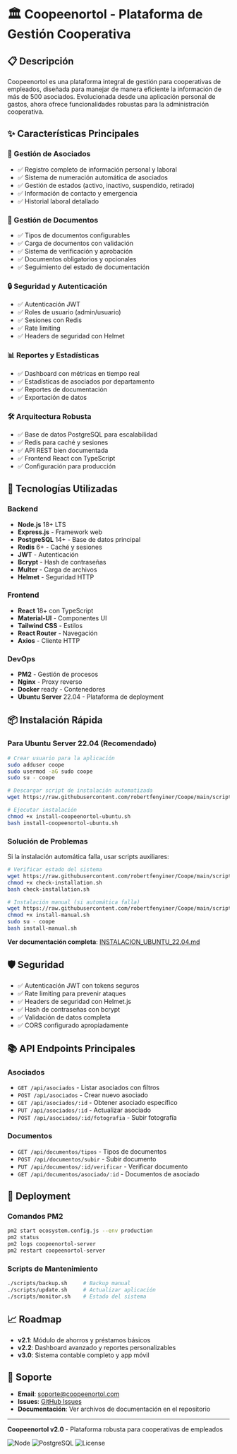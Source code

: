 # 🏛️ Coopeenortol - Plataforma de Gestión Cooperativa

## 📋 Descripción

Coopeenortol es una plataforma integral de gestión para cooperativas de empleados, diseñada para manejar de manera eficiente la información de más de 500 asociados. Evolucionada desde una aplicación personal de gastos, ahora ofrece funcionalidades robustas para la administración cooperativa.

## ✨ Características Principales

### 👥 Gestión de Asociados
- ✅ Registro completo de información personal y laboral
- ✅ Sistema de numeración automática de asociados
- ✅ Gestión de estados (activo, inactivo, suspendido, retirado)
- ✅ Información de contacto y emergencia
- ✅ Historial laboral detallado

### 📄 Gestión de Documentos
- ✅ Tipos de documentos configurables
- ✅ Carga de documentos con validación
- ✅ Sistema de verificación y aprobación
- ✅ Documentos obligatorios y opcionales
- ✅ Seguimiento del estado de documentación

### 🔒 Seguridad y Autenticación
- ✅ Autenticación JWT
- ✅ Roles de usuario (admin/usuario)
- ✅ Sesiones con Redis
- ✅ Rate limiting
- ✅ Headers de seguridad con Helmet

### 📊 Reportes y Estadísticas
- ✅ Dashboard con métricas en tiempo real
- ✅ Estadísticas de asociados por departamento
- ✅ Reportes de documentación
- ✅ Exportación de datos

### 🛠️ Arquitectura Robusta
- ✅ Base de datos PostgreSQL para escalabilidad
- ✅ Redis para caché y sesiones
- ✅ API REST bien documentada
- ✅ Frontend React con TypeScript
- ✅ Configuración para producción

## 🚀 Tecnologías Utilizadas

### Backend
- **Node.js** 18+ LTS
- **Express.js** - Framework web
- **PostgreSQL** 14+ - Base de datos principal
- **Redis** 6+ - Caché y sesiones
- **JWT** - Autenticación
- **Bcrypt** - Hash de contraseñas
- **Multer** - Carga de archivos
- **Helmet** - Seguridad HTTP

### Frontend
- **React** 18+ con TypeScript
- **Material-UI** - Componentes UI
- **Tailwind CSS** - Estilos
- **React Router** - Navegación
- **Axios** - Cliente HTTP

### DevOps
- **PM2** - Gestión de procesos
- **Nginx** - Proxy reverso
- **Docker** ready - Contenedores
- **Ubuntu Server** 22.04 - Plataforma de deployment

## 📦 Instalación Rápida

### Para Ubuntu Server 22.04 (Recomendado)

```bash
# Crear usuario para la aplicación
sudo adduser coope
sudo usermod -aG sudo coope
sudo su - coope

# Descargar script de instalación automatizada
wget https://raw.githubusercontent.com/robertfenyiner/Coope/main/scripts/install-coopeenortol-ubuntu.sh

# Ejecutar instalación
chmod +x install-coopeenortol-ubuntu.sh
bash install-coopeenortol-ubuntu.sh
```

### Solución de Problemas

Si la instalación automática falla, usar scripts auxiliares:

```bash
# Verificar estado del sistema
wget https://raw.githubusercontent.com/robertfenyiner/Coope/main/scripts/check-installation.sh
chmod +x check-installation.sh
bash check-installation.sh

# Instalación manual (si automática falla)
wget https://raw.githubusercontent.com/robertfenyiner/Coope/main/scripts/install-manual.sh
chmod +x install-manual.sh
sudo su - coope
bash install-manual.sh
```

**Ver documentación completa**: [INSTALACION_UBUNTU_22.04.md](INSTALACION_UBUNTU_22.04.md)

## 🛡️ Seguridad

- ✅ Autenticación JWT con tokens seguros
- ✅ Rate limiting para prevenir ataques
- ✅ Headers de seguridad con Helmet.js
- ✅ Hash de contraseñas con bcrypt
- ✅ Validación de datos completa
- ✅ CORS configurado apropiadamente

## 📚 API Endpoints Principales

### Asociados
- `GET /api/asociados` - Listar asociados con filtros
- `POST /api/asociados` - Crear nuevo asociado
- `GET /api/asociados/:id` - Obtener asociado específico
- `PUT /api/asociados/:id` - Actualizar asociado
- `POST /api/asociados/:id/fotografia` - Subir fotografía

### Documentos
- `GET /api/documentos/tipos` - Tipos de documentos
- `POST /api/documentos/subir` - Subir documento
- `PUT /api/documentos/:id/verificar` - Verificar documento
- `GET /api/documentos/asociado/:id` - Documentos de asociado

## 🚀 Deployment

### Comandos PM2
```bash
pm2 start ecosystem.config.js --env production
pm2 status
pm2 logs coopeenortol-server
pm2 restart coopeenortol-server
```

### Scripts de Mantenimiento
```bash
./scripts/backup.sh     # Backup manual
./scripts/update.sh     # Actualizar aplicación
./scripts/monitor.sh    # Estado del sistema
```

## 📈 Roadmap

- **v2.1**: Módulo de ahorros y préstamos básicos
- **v2.2**: Dashboard avanzado y reportes personalizables  
- **v3.0**: Sistema contable completo y app móvil

## 🤝 Soporte

- **Email**: soporte@coopeenortol.com
- **Issues**: [GitHub Issues](https://github.com/robertfenyiner/Coope/issues)
- **Documentación**: Ver archivos de documentación en el repositorio

---

**Coopeenortol v2.0** - Plataforma robusta para cooperativas de empleados

![Node](https://img.shields.io/badge/node-%3E%3D18.0.0-brightgreen.svg)
![PostgreSQL](https://img.shields.io/badge/postgresql-14+-blue.svg)
![License](https://img.shields.io/badge/license-MIT-green.svg)